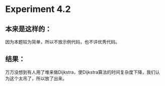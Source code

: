 # Experiment 4.2

## 本来是这样的：

因为本题较为简单，所以不放示例代码，也不评优秀代码。

## 结果：

万万没想到有人用了堆来做Dijkstra，使Dijkstra算法的时间复杂度下降，我们认为这个太吊了，所以放了出来。